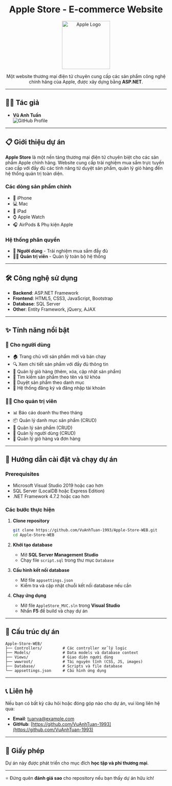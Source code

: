 <h1 align="center">Apple Store - E-commerce Website</h1>

<p align="center">
  <img src="https://upload.wikimedia.org/wikipedia/commons/thumb/f/fa/Apple_logo_black.svg/1000px-Apple_logo_black.svg.png" alt="Apple Logo" width="150"/>
</p>

<p align="center">
  Một website thương mại điện tử chuyên cung cấp các sản phẩm công nghệ chính hãng của Apple,  
  được xây dựng bằng <b>ASP.NET</b>.
</p>

---

## 👨‍💻 Tác giả
- **Vũ Anh Tuấn**  
![GitHub Profile](https://github.com/VuAnhTuan-1993)  

---

## 📋 Giới thiệu dự án
**Apple Store** là một nền tảng thương mại điện tử chuyên biệt cho các sản phẩm Apple chính hãng. Website cung cấp trải nghiệm mua sắm trực tuyến cao cấp với đầy đủ các tính năng từ duyệt sản phẩm, quản lý giỏ hàng đến hệ thống quản trị toàn diện.

### Các dòng sản phẩm chính
- 📱 iPhone  
- 💻 Mac  
- 📘 iPad  
- ⌚️ Apple Watch  
- 🎧 AirPods & Phụ kiện Apple  

### Hệ thống phân quyền
- 👤 **Người dùng** - Trải nghiệm mua sắm đầy đủ  
- 👨‍💼 **Quản trị viên** - Quản lý toàn bộ hệ thống  

---

## 🛠 Công nghệ sử dụng
- **Backend**: ASP.NET Framework  
- **Frontend**: HTML5, CSS3, JavaScript, Bootstrap  
- **Database**: SQL Server  
- **Other**: Entity Framework, jQuery, AJAX  

---

## ✨ Tính năng nổi bật

### 👤 Cho người dùng
- 🏠 Trang chủ với sản phẩm mới và bán chạy  
- 🔍 Xem chi tiết sản phẩm với đầy đủ thông tin  
- 🛒 Quản lý giỏ hàng (thêm, xóa, cập nhật sản phẩm)  
- 🔎 Tìm kiếm sản phẩm theo tên và từ khóa  
- 📂 Duyệt sản phẩm theo danh mục  
- 👥 Hệ thống đăng ký và đăng nhập tài khoản  

### 👨‍💼 Cho quản trị viên
- 📊 Báo cáo doanh thu theo tháng  
- 📦 Quản lý danh mục sản phẩm (CRUD)  
- 📱 Quản lý sản phẩm (CRUD)  
- 👥 Quản lý người dùng (CRUD)  
- 🛒 Quản lý giỏ hàng và đơn hàng  

---

## 🚀 Hướng dẫn cài đặt và chạy dự án

### Prerequisites
- Microsoft Visual Studio 2019 hoặc cao hơn  
- SQL Server (LocalDB hoặc Express Edition)  
- .NET Framework 4.7.2 hoặc cao hơn  

### Các bước thực hiện

1. **Clone repository**
   ```bash
   git clone https://github.com/VuAnhTuan-1993/Apple-Store-WEB.git
   cd Apple-Store-WEB
   ```

2. **Khởi tạo database**
   - Mở **SQL Server Management Studio**
   - Chạy file `script.sql` trong thư mục `Database`

3. **Cấu hình kết nối database**
   - Mở file `appsettings.json`
   - Kiểm tra và cập nhật chuỗi kết nối database nếu cần

4. **Chạy ứng dụng**
   - Mở file `AppleStore_MVC.sln` trong **Visual Studio**
   - Nhấn **F5** để build và chạy dự án

---

## 📂 Cấu trúc dự án
```
Apple-Store-WEB/
├── Controllers/         # Các controller xử lý logic
├── Models/              # Data models và database context
├── Views/               # Giao diện người dùng
├── wwwroot/             # Tài nguyên tĩnh (CSS, JS, images)
├── Database/            # Scripts và file database
└── appsettings.json     # Cấu hình ứng dụng
```

---

## 📞 Liên hệ
Nếu bạn có bất kỳ câu hỏi hoặc đóng góp nào cho dự án, vui lòng liên hệ qua:  
- **Email**: tuanva@example.com  
- **GitHub**: [https://github.com/VuAnhTuan-1993](https://github.com/VuAnhTuan-1993)  

---

## 📄 Giấy phép
Dự án này được phát triển cho mục đích **học tập và phi thương mại**.

---

⭐ Đừng quên **đánh giá sao** cho repository nếu bạn thấy dự án hữu ích!
